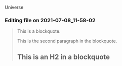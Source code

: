 Universe


### Editing file on 2021-07-08_11-58-02

> This is a blockquote.
>
> This is the second paragraph in the blockquote.
>
> ## This is an H2 in a blockquote


